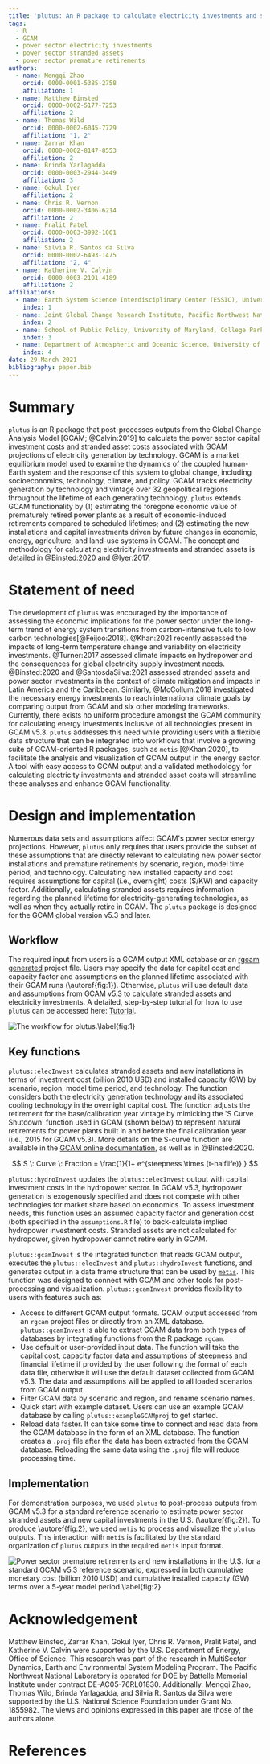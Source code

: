 ```yaml
---
title: 'plutus: An R package to calculate electricity investments and stranded assets from the Global Change Analysis Model (GCAM)'
tags:
  - R
  - GCAM
  - power sector electricity investments
  - power sector stranded assets
  - power sector premature retirements
authors:
  - name: Mengqi Zhao
    orcid: 0000-0001-5385-2758
    affiliation: 1
  - name: Matthew Binsted
    orcid: 0000-0002-5177-7253
    affiliation: 2
  - name: Thomas Wild
    orcid: 0000-0002-6045-7729
    affiliation: "1, 2"
  - name: Zarrar Khan
    orcid: 0000-0002-8147-8553
    affiliation: 2
  - name: Brinda Yarlagadda
    orcid: 0000-0003-2944-3449
    affiliation: 3
  - name: Gokul Iyer
    affiliation: 2
  - name: Chris R. Vernon
    orcid: 0000-0002-3406-6214
    affiliation: 2
  - name: Pralit Patel
    orcid: 0000-0003-3992-1061
    affiliation: 2
  - name: Silvia R. Santos da Silva
    orcid: 0000-0002-6493-1475
    affiliation: "2, 4"
  - name: Katherine V. Calvin
    orcid: 0000-0003-2191-4189
    affiliation: 2
affiliations:
  - name: Earth System Science Interdisciplinary Center (ESSIC), University of Maryland, College Park, MD, USA
    index: 1
  - name: Joint Global Change Research Institute, Pacific Northwest National Laboratory (PNNL), College Park, MD, USA
    index: 2
  - name: School of Public Policy, University of Maryland, College Park, MD, USA
    index: 3
  - name: Department of Atmospheric and Oceanic Science, University of Maryland, College Park, MD, USA
    index: 4
date: 29 March 2021
bibliography: paper.bib
---
```


# Summary
`plutus` is an R package that post-processes outputs from the Global Change Analysis Model [GCAM; @Calvin:2019] to calculate the power sector capital investment costs and stranded asset costs associated with GCAM projections of electricity generation by technology. GCAM is a market equilibrium model used to examine the dynamics of the coupled human-Earth system and the response of this system to global change, including socioeconomics, technology, climate, and policy. GCAM tracks electricity generation by technology and vintage over 32 geopolitical regions throughout the lifetime of each generating technology. `plutus` extends GCAM functionality by (1) estimating the foregone economic value of prematurely retired power plants as a result of economic-induced retirements compared to scheduled lifetimes; and (2) estimating the new installations and capital investments driven by future changes in economic, energy, agriculture, and land-use systems in GCAM. The concept and methodology for calculating electricity investments and stranded assets is detailed in @Binsted:2020 and @Iyer:2017.


# Statement of need
The development of `plutus` was encouraged by the importance of assessing the economic implications for the power sector under the long-term trend of energy system transitions from carbon-intensive fuels to low carbon technologies[@Feijoo:2018].  @Khan:2021 recently assessed the impacts of long-term temperature change and variability on electricity investments. @Turner:2017 assessed climate impacts on hydropower and the consequences for global electricity supply investment needs. @Binsted:2020 and @SantosdaSilva:2021 assessed stranded assets and power sector investments in the context of climate mitigation and impacts in Latin America and the Caribbean. Similarly, @McCollum:2018 investigated the necessary energy investments to reach international climate goals by comparing output from GCAM and six other modeling frameworks.  Currently, there exists no uniform procedure amongst the GCAM community for calculating energy investments inclusive of all technologies present in GCAM v5.3. `plutus` addresses this need while providing users with a flexible data structure that can be integrated into workflows that involve a growing suite of GCAM-oriented R packages, such as `metis` [@Khan:2020], to facilitate the analysis and visualization of GCAM output in the energy sector. A tool with easy access to GCAM output and a validated methodology for calculating electricity investments and stranded asset costs will streamline these analyses and enhance GCAM functionality.


# Design and implementation
Numerous data sets and assumptions affect GCAM's power sector energy projections. However, `plutus` only requires that users provide the subset of these assumptions that are directly relevant to calculating new power sector installations and premature retirements by scenario, region, model time period, and technology. Calculating new installed capacity and cost requires assumptions for capital (i.e., overnight) costs ($/KW) and capacity factor. Additionally, calculating stranded assets requires information regarding the planned lifetime for electricity-generating technologies, as well as when they actually retire in GCAM. The `plutus` package is designed for the GCAM global version v5.3 and later.


## Workflow
The required input from users is a GCAM output XML database or an [rgcam generated](https://github.com/JGCRI/rgcam) project file. Users may specify the data for capital cost and capacity factor and assumptions on the planned lifetime associated with their GCAM runs (\autoref{fig:1}). Otherwise, `plutus` will use default data and assumptions from GCAM v5.3 to calculate stranded assets and electricity investments. A detailed, step-by-step tutorial for how to use `plutus` can be accessed here: [Tutorial](https://jgcri.github.io/plutus/articles/CaseTutorial.html). 

![The workflow for plutus.\label{fig:1}](Figure1.png)

## Key functions
`plutus::elecInvest` calculates stranded assets and new installations in terms of investment cost (billion 2010 USD) and installed capacity (GW) by scenario, region, model time period, and technology. The function considers both the electricity generation technology and its associated cooling technology in the overnight capital cost. The function adjusts the retirement for the base/calibration year vintage by mimicking the 'S Curve Shutdown' function used in GCAM (shown below) to represent natural retirements for power plants built in and before the final calibration year (i.e., 2015 for GCAM v5.3). More details on the S-curve function are available in the [GCAM online documentation](https://jgcri.github.io/gcam-doc/en_technologies.html), as well as in @Binsted:2020.

$$ S \: Curve \: Fraction =  \frac{1}{1+ e^{steepness \times (t-halflife)} } $$

`plutus::hydroInvest` updates the `plutus::elecInvest` output with capital investment costs in the hydropower sector. In GCAM v5.3, hydropower generation is exogenously specified and does not compete with other technologies for market share based on economics. To assess investment needs, this function uses an assumed capacity factor and generation cost (both specified in the `assumptions.R` file) to back-calculate implied hydropower investment costs. Stranded assets are not calculated for hydropower, given hydropower cannot retire early in GCAM.

`plutus::gcamInvest` is the integrated function that reads GCAM output, executes the `plutus::elecInvest` and `plutus::hydroInvest` functions, and generates output in a data frame structure that can be used by [`metis`](https://github.com/JGCRI/metis). This function was designed to connect with GCAM and other tools for post-processing and visualization. `plutus::gcamInvest` provides flexibility to users with features such as:

- Access to different GCAM output formats. GCAM output accessed from an `rgcam` project files or directly from an XML database. `plutus::gcamInvest` is able to extract GCAM data from both types of databases by integrating functions from the R package `rgcam`.
- Use default or user-provided input data. The function will take the capital cost, capacity factor data and assumptions of steepness and financial lifetime if provided by the user following the format of each data file, otherwise it will use the default dataset collected from GCAM v5.3. The data and assumptions will be applied to all loaded scenarios from GCAM output.
- Filter GCAM data by scenario and region, and rename scenario names.
- Quick start with example dataset. Users can use an example GCAM database by calling `plutus::exampleGCAMproj` to get started.
- Reload data faster. It can take some time to connect and read data from the GCAM database in the form of an XML database. The function creates a `.proj` file after the data has been extracted from the GCAM database. Reloading the same data using the `.proj` file will reduce processing time.


## Implementation
For demonstration purposes, we used `plutus` to post-process outputs from GCAM v5.3 for a standard reference scenario to estimate power sector stranded assets and new capital investments in the U.S. (\autoref{fig:2}). To produce \autoref{fig:2}, we used `metis` to process and visualize the `plutus` outputs. This interaction with `metis` is facilitated by the standard organization of `plutus` outputs in the required `metis` input format.

![Power sector premature retirements and new installations in the U.S. for a standard GCAM v5.3 reference scenario, expressed in both cumulative monetary cost (billion 2010 USD) and cumulative installed capacity (GW) terms over a 5-year model period.\label{fig:2}](Figure2.png)


# Acknowledgement
Matthew Binsted, Zarrar Khan, Gokul Iyer, Chris R. Vernon, Pralit Patel, and Katherine V. Calvin were supported by the U.S. Department of Energy, Office of Science. This research was part of the research in MultiSector Dynamics, Earth and Environmental System Modeling Program. The Pacific Northwest National Laboratory is operated for DOE by Battelle Memorial Institute under contract DE-AC05-76RL01830. Additionally, Mengqi Zhao, Thomas Wild, Brinda Yarlagadda, and Silvia R. Santos da Silva were supported by the U.S. National Science Foundation under Grant No. 1855982. The views and opinions expressed in this paper are those of the authors alone.


# References

